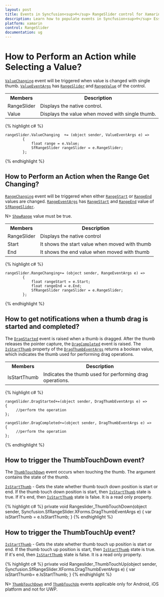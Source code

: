 ```yaml
---
layout: post
title: Events in Syncfusion<sup>®</sup> RangeSlider control for Xamarin.Forms
description: Learn how to populate events in Syncfusion<sup>®</sup> Essential<sup>®</sup> Xamarin RangeSlider Control, its elements, and more.
platform: xamarin
control: RangeSlider 
documentation: ug
---
```


# How to Perform an Action while Selecting a Value?

[`ValueChanging`](https://help.syncfusion.com/cr/xamarin/Syncfusion.SfRangeSlider.XForms.SfRangeSlider.html#Syncfusion_SfRangeSlider_XForms_SfRangeSlider_ValueChanging) event will be triggered when value is changed with single thumb. [`ValueEventArgs`](https://help.syncfusion.com/cr/xamarin/Syncfusion.SfRangeSlider.XForms.ValueEventArgs.html) has [`RangeSlider`](https://help.syncfusion.com/cr/xamarin/Syncfusion.SfRangeSlider.XForms.ValueEventArgs.html#Syncfusion_SfRangeSlider_XForms_ValueEventArgs_RangeSlider) and [`RangeValue`](https://help.syncfusion.com/cr/xamarin/Syncfusion.SfRangeSlider.XForms.ValueEventArgs.html#Syncfusion_SfRangeSlider_XForms_ValueEventArgs_Value) of the control.

<table>
<tr>
<th>Members</th>
<th>Description</th>
</tr>
<tr>
<td>RangeSlider</td>
<td>Displays the native control.</td>
</tr>
<tr>
<td>Value</td>
<td>Displays the value when moved with single thumb.</td>
</tr>
</table>


{% highlight c# %}

	rangeSlider.ValueChanging  += (object sender, ValueEventArgs e) => 
			{
				float range = e.Value;
				SfRangeSlider rangeSlider = e.RangeSlider;
			};
	

{% endhighlight %}



## How to Perform an Action when the Range Get Changing?

[`RangeChanging`](https://help.syncfusion.com/cr/xamarin/Syncfusion.SfRangeSlider.XForms.SfRangeSlider.html#Syncfusion_SfRangeSlider_XForms_SfRangeSlider_RangeChanging) event will be triggered when either [`RangeStart`](https://help.syncfusion.com/cr/xamarin/Syncfusion.SfRangeSlider.XForms.SfRangeSlider.html#Syncfusion_SfRangeSlider_XForms_SfRangeSlider_RangeStart) or [`RangeEnd`](https://help.syncfusion.com/cr/xamarin/Syncfusion.SfRangeSlider.XForms.SfRangeSlider.html#Syncfusion_SfRangeSlider_XForms_SfRangeSlider_RangeEnd) values are changed. [`RangeEventArgs`](https://help.syncfusion.com/cr/xamarin/Syncfusion.SfRangeSlider.XForms.RangeEventArgs.html) has [`RangeStart`](https://help.syncfusion.com/cr/xamarin/Syncfusion.SfRangeSlider.XForms.SfRangeSlider.html#Syncfusion_SfRangeSlider_XForms_SfRangeSlider_RangeStart) and [`RangeEnd`](https://help.syncfusion.com/cr/xamarin/Syncfusion.SfRangeSlider.XForms.SfRangeSlider.html#Syncfusion_SfRangeSlider_XForms_SfRangeSlider_RangeEnd) value of [`SfRangeSlider`](https://help.syncfusion.com/cr/xamarin/Syncfusion.SfRangeSlider.XForms.SfRangeSlider.html).

N> [`ShowRange`](https://help.syncfusion.com/cr/xamarin/Syncfusion.SfRangeSlider.XForms.SfRangeSlider.html#Syncfusion_SfRangeSlider_XForms_SfRangeSlider_ShowRange) value must be true.
<table>
<tr>
<th>Members</th>
<th>Description</th>
</tr>
<tr>
<td>RangeSlider</td>
<td>Displays the native control</td>
</tr>
<tr>
<td>Start</td>
<td>It shows the start value when moved with thumb</td>
</tr>
<tr>
<td>End</td>
<td>It shows the end value when moved with thumb</td>
</tr>
</table>


{% highlight c# %}

	rangeSlider.RangeChanging+= (object sender, RangeEventArgs e) =>
			{
				float rangeStart = e.Start;
				float rangeEnd = e.End;
				SfRangeSlider rangeSlider = e.RangeSlider;
			};	

{% endhighlight %}


## How to get notifications when a thumb drag is started and completed?

The [`DragStarted`](https://help.syncfusion.com/cr/xamarin/Syncfusion.SfRangeSlider.XForms.SfRangeSlider.html#Syncfusion_SfRangeSlider_XForms_SfRangeSlider_DragStarted) event is raised when a thumb is dragged. After the thumb releases the pointer capture, the [`DragCompleted`](https://help.syncfusion.com/cr/xamarin/Syncfusion.SfRangeSlider.XForms.SfRangeSlider.html#Syncfusion_SfRangeSlider_XForms_SfRangeSlider_DragCompleted) event is raised. The [`IsStartThumb`](https://help.syncfusion.com/cr/xamarin/Syncfusion.SfRangeSlider.XForms.DragThumbEventArgs.html#Syncfusion_SfRangeSlider_XForms_DragThumbEventArgs_IsStartThumb) property of the [`DragThumbEventArgs`](https://help.syncfusion.com/cr/xamarin/Syncfusion.SfRangeSlider.XForms.DragThumbEventArgs.html) returns a boolean value, which indicates the thumb used for performing drag operations.

<table>
<tr>
<th>Members</th>
<th>Description</th>
</tr>
<tr>
<td>IsStartThumb</td>
<td>Indicates the thumb used for performing drag operations.</td>
</tr>
</table>

                                                

{% highlight c# %}

	rangeSlider.DragStarted+=(object sender, DragThumbEventArgs e) =>
	{
         //perform the operation
	};

	rangeSlider.DragCompleted+=(object sender, DragThumbEventArgs e) =>
	{
         //perform the operation
	};

{% endhighlight %}

## How to trigger the ThumbTouchDown event?

The [`ThumbTouchDown`](https://help.syncfusion.com/cr/xamarin/Syncfusion.SfRangeSlider.XForms.SfRangeSlider.html#Syncfusion_SfRangeSlider_XForms_SfRangeSlider_ThumbTouchDown) event occurs when touching the thumb. The argument contains the state of the thumb.

[`IsStartThumb`](https://help.syncfusion.com/cr/xamarin/Syncfusion.SfRangeSlider.XForms.DragThumbEventArgs.html#Syncfusion_SfRangeSlider_XForms_DragThumbEventArgs_IsStartThumb) - Gets the state whether thumb touch down position is start or end. If the thumb touch down position is start, then [`IsStartThumb`](https://help.syncfusion.com/cr/xamarin/Syncfusion.SfRangeSlider.XForms.DragThumbEventArgs.html#Syncfusion_SfRangeSlider_XForms_DragThumbEventArgs_IsStartThumb) state is true. If it's end, then [`IsStartThumb`](https://help.syncfusion.com/cr/xamarin/Syncfusion.SfRangeSlider.XForms.DragThumbEventArgs.html#Syncfusion_SfRangeSlider_XForms_DragThumbEventArgs_IsStartThumb) state is false. It is a read only property.

{% highlight c# %}
        private void Rangeslider_ThumbTouchDown(object sender, Syncfusion.SfRangeSlider.XForms.DragThumbEventArgs e)
        {
          var isStartThumb =  e.IsStartThumb;
        }
{% endhighlight %}

## How to trigger the ThumbTouchUp event?

[`IsStartThumb`](https://help.syncfusion.com/cr/xamarin/Syncfusion.SfRangeSlider.XForms.DragThumbEventArgs.html#Syncfusion_SfRangeSlider_XForms_DragThumbEventArgs_IsStartThumb) - Gets the state whether thumb touch up position is start or end. If the thumb touch up position is start, then [`IsStartThumb`](https://help.syncfusion.com/cr/xamarin/Syncfusion.SfRangeSlider.XForms.DragThumbEventArgs.html#Syncfusion_SfRangeSlider_XForms_DragThumbEventArgs_IsStartThumb) state is true. If it's end, then [`IsStartThumb`](https://help.syncfusion.com/cr/xamarin/Syncfusion.SfRangeSlider.XForms.DragThumbEventArgs.html#Syncfusion_SfRangeSlider_XForms_DragThumbEventArgs_IsStartThumb) state is false. It is a read only property.

{% highlight c# %}
        private void Rangeslider_ThumbTouchUp(object sender, Syncfusion.SfRangeSlider.XForms.DragThumbEventArgs e)
        {
          var isStartThumb=  e.IsStartThumb;
        }
{% endhighlight %}

N> [`ThumbTouchDown`](https://help.syncfusion.com/cr/xamarin/Syncfusion.SfRangeSlider.XForms.SfRangeSlider.html#Syncfusion_SfRangeSlider_XForms_SfRangeSlider_ThumbTouchDown) and [`ThumbTouchUp`](https://help.syncfusion.com/cr/xamarin/Syncfusion.SfRangeSlider.XForms.SfRangeSlider.html#Syncfusion_SfRangeSlider_XForms_SfRangeSlider_ThumbTouchUp) events applicable only for Android, iOS platform and not for UWP.
